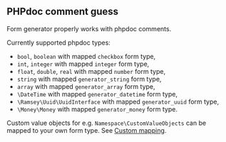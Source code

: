 ## PHPdoc comment guess

Form generator properly works with phpdoc comments. 

Currently supported phpdoc types:
 - `bool`, `boolean` with mapped `checkbox` form type,
 - `int`, `integer` with mapped `integer` form type,
 - `float`, `double`, `real` with mapped `number` form type,
 - `string` with mapped `generator_string` form type,
 - `array` with mapped `generator_array` form type,
 - `\DateTime` with mapped `generator_datetime` form type,
 - `\Ramsey\Uuid\UuidInterface` with mapped `generator_uuid` form type,
 - `\Money\Money` with mapped `generator_money` form type.
 
 Custom value objects for e.g. `Namespace\CustomValueObjects` can be mapped to your own form type. See [Custom mapping](doc/custom_mapping.md).
 
 
 